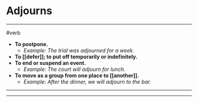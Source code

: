 # Adjourns
---
#verb
- **To postpone.**
	- _Example: The trial was adjourned for a week._
- **To [[defer]]; to put off temporarily or indefinitely.**
- **To end or suspend an event.**
	- _Example: The court will adjourn for lunch._
- **To move as a group from one place to [[another]].**
	- _Example: After the dinner, we will adjourn to the bar._
---
---
